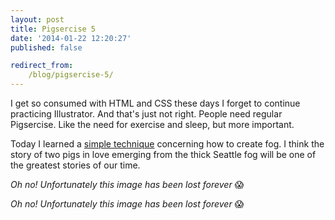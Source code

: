 ```yaml
---
layout: post
title: Pigsercise 5
date: '2014-01-22 12:20:27'
published: false

redirect_from:
    /blog/pigsercise-5/
---
```


I get so consumed with HTML and CSS these days I forget to continue practicing Illustrator. And that's just not right. People need regular Pigsercise. Like the need for exercise and sleep, but more important.

Today I learned a <a href="http://vector.tutsplus.com/tutorials/tools-tips/quick-tip-a-simple-way-to-create-vector-fog/" target="_blank">simple technique</a> concerning how to create fog. I think the story of two pigs in love emerging from the thick Seattle fog will be one of the greatest stories of our time.

<em>Oh no! Unfortunately this image has been lost forever</em> 😱

<em>Oh no! Unfortunately this image has been lost forever</em> 😱
